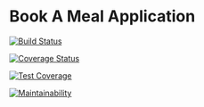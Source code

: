 
# Book A Meal Application
[![Build Status](https://travis-ci.org/victorsteven/Book-A-Meal.svg?branch=Develop)](https://travis-ci.org/victorsteven/Book-A-Meal)

[![Coverage Status](https://coveralls.io/repos/github/victorsteven/Book-A-Meal/badge.svg?branch=Develop)](https://coveralls.io/github/victorsteven/Book-A-Meal?branch=Develop)

[![Test Coverage](https://api.codeclimate.com/v1/badges/6e4b97b66eacce568b4f/test_coverage)](https://codeclimate.com/github/victorsteven/Book-A-Meal/test_coverage)

[![Maintainability](https://api.codeclimate.com/v1/badges/6e4b97b66eacce568b4f/maintainability)](https://codeclimate.com/github/victorsteven/Book-A-Meal/maintainability)



